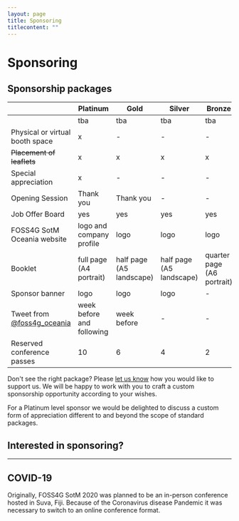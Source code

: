 ```yaml
---
layout: page
title: Sponsoring
titlecontent: ""
---
```


# Sponsoring


## Sponsorship packages


|                                    | Platinum | Gold | Silver | Bronze | Supporter |
|---------------------------- | ------ | -----  | ----- | ----- | ----- |
|                                   | tba | tba | tba | tba | tba |
| <span title="Booth / table space">Physical or virtual booth space</span>    | x | - | - | - | - |
| <s>Placement of leaflets</s>     | x | x | x | x | - |
| Special appreciation      | x | - | - | - | - |
| Opening Session          | Thank you | Thank you | - | - | - |
| <span title="provided on website">Job Offer Board</span> | yes | yes | yes | yes | yes |
| FOSS4G SotM Oceania website | logo and company profile | logo | logo | logo | company name |
| <span title="provided as a PDF download">Booklet</span> | full page (A4 portrait) | half page (A5 landscape) | half page (A5 landscape) | quarter page (A6 portrait) | company name |
| <span title="logos in our video streaming website">Sponsor banner</span>           | logo | logo | logo | - | - |
| Tweet from [@foss4g_oceania](https://twitter.com/foss4g_oceania/)       | week before and following | week before | - | - | - |
| <span title="Virtual or physical conference passes">Reserved conference passes</span>       | 10 | 6 | 4 | 2 | 1 |


Don't see the right package? Please <a href="mailto:sponsor@foss4g-oceania.org">let us know</a> how you would like to support us. We will be happy to work with you to craft a custom sponsorship opportunity according to your wishes.

For a Platinum level sponsor we would be delighted to discuss a custom form of appreciation different to and beyond the scope of standard packages.


## Interested in sponsoring?


<hr>

## COVID-19

Originally, FOSS4G SotM 2020 was planned to be an in-person conference hosted in Suva, Fiji. Because of the Coronavirus disease Pandemic it was necessary to switch to an online conference format.

